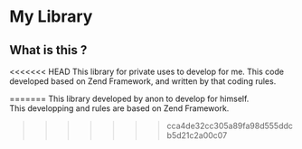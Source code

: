 # My Library

## What is this ?

<<<<<<< HEAD
This library for private uses to develop for me.
This code developed based on Zend Framework, and written by that coding rules.

=======
This library developed by anon to develop for himself.  
This developping and rules are based on Zend Framework.
>>>>>>> cca4de32cc305a89fa98d555ddcb5d21c2a00c07
